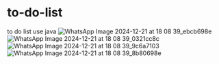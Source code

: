# to-do-list
to do list use java
![WhatsApp Image 2024-12-21 at 18 08 39_ebcb698e](https://github.com/user-attachments/assets/954155e7-fe92-4136-8b71-1bef368a03c3)
![WhatsApp Image 2024-12-21 at 18 08 39_0321cc8c](https://github.com/user-attachments/assets/bb9eaa64-a8de-4228-9c28-e98dcdeb5d86)
![WhatsApp Image 2024-12-21 at 18 08 39_9c6a7103](https://github.com/user-attachments/assets/4d26dae7-273b-436f-afcb-dbcbb174e429)
![WhatsApp Image 2024-12-21 at 18 08 39_8b80698e](https://github.com/user-attachments/assets/4f7605a1-c238-4b95-bbc9-758db49794af)
